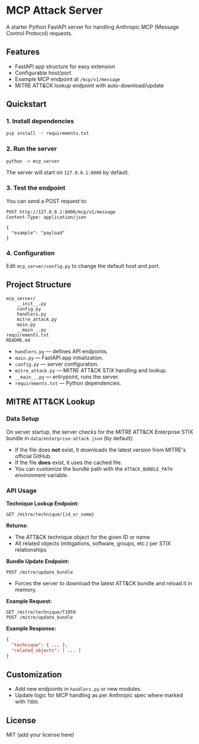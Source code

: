 # MCP Attack Server

A starter Python FastAPI server for handling Anthropic MCP (Message Control Protocol) requests.

## Features

- FastAPI app structure for easy extension
- Configurable host/port
- Example MCP endpoint at `/mcp/v1/message`
- MITRE ATT&CK lookup endpoint with auto-download/update

## Quickstart

### 1. Install dependencies

```bash
pip install -r requirements.txt
```

### 2. Run the server

```bash
python -m mcp_server
```

The server will start on `127.0.0.1:8000` by default.

### 3. Test the endpoint

You can send a POST request to:

```
POST http://127.0.0.1:8000/mcp/v1/message
Content-Type: application/json

{
  "example": "payload"
}
```

### 4. Configuration

Edit `mcp_server/config.py` to change the default host and port.

## Project Structure

```
mcp_server/
    __init__.py
    config.py
    handlers.py
    mitre_attack.py
    main.py
    __main__.py
requirements.txt
README.md
```

- `handlers.py` — defines API endpoints.
- `main.py` — FastAPI app initialization.
- `config.py` — server configuration.
- `mitre_attack.py` — MITRE ATT&CK STIX handling and lookup.
- `__main__.py` — entrypoint, runs the server.
- `requirements.txt` — Python dependencies.

## MITRE ATT&CK Lookup

### Data Setup

On server startup, the server checks for the MITRE ATT&CK Enterprise STIX bundle in `data/enterprise-attack.json` (by default):

- If the file does **not** exist, it downloads the latest version from MITRE's official GitHub.
- If the file **does** exist, it uses the cached file.
- You can customize the bundle path with the `ATTACK_BUNDLE_PATH` environment variable.

### API Usage

**Technique Lookup Endpoint:**  
```
GET /mitre/technique/{id_or_name}
```

**Returns:**  
- The ATT&CK technique object for the given ID or name
- All related objects (mitigations, software, groups, etc.) per STIX relationships

**Bundle Update Endpoint:**  
```
POST /mitre/update_bundle
```
- Forces the server to download the latest ATT&CK bundle and reload it in memory.

**Example Request:**  
```
GET /mitre/technique/T1059
POST /mitre/update_bundle
```

**Example Response:**  
```json
{
  "technique": { ... },
  "related_objects": [ ... ]
}
```

## Customization

- Add new endpoints in `handlers.py` or new modules.
- Update logic for MCP handling as per Anthropic spec where marked with `TODO`.

## License

MIT (add your license here)
